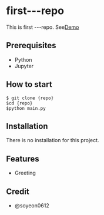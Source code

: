 # first---repo

This is first ---repo. See[Demo](https://www.google.com/)

## Prerequisites

- Python
- Jupyter

## How to start

```shell
$ git clone {repo}
$cd {repo}
$python main.py
```

## Installation

There is no installation for this project.

## Features

- Greeting

## Credit

- @soyeon0612

